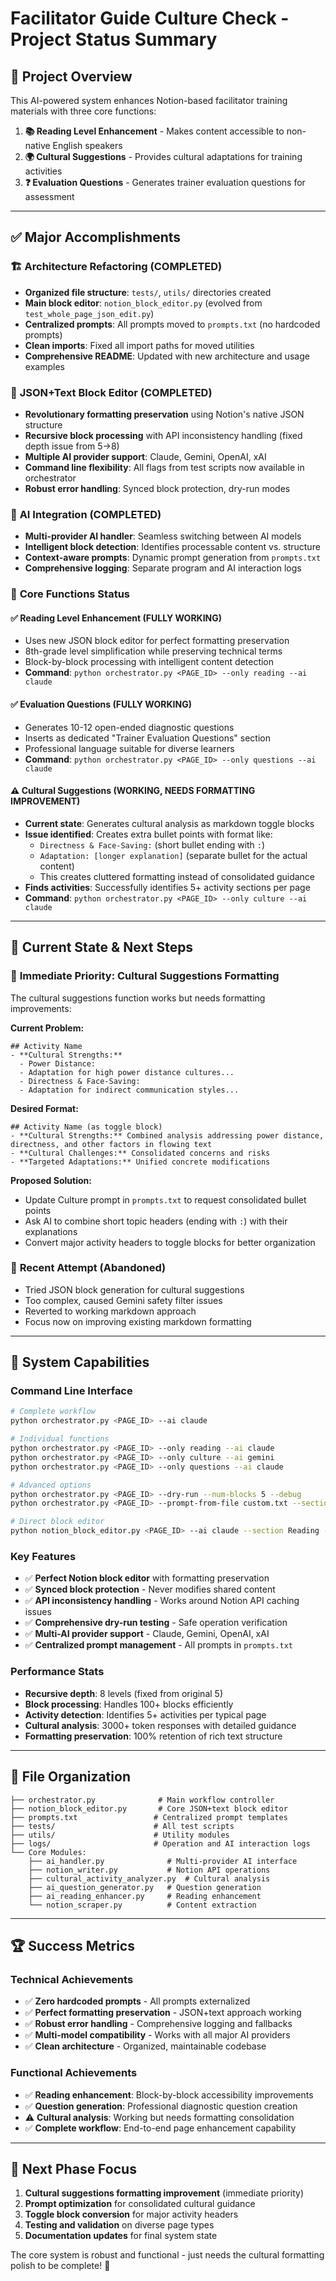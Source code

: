 # Facilitator Guide Culture Check - Project Status Summary

## 🎯 **Project Overview**
This AI-powered system enhances Notion-based facilitator training materials with three core functions:
1. **📚 Reading Level Enhancement** - Makes content accessible to non-native English speakers
2. **🌍 Cultural Suggestions** - Provides cultural adaptations for training activities  
3. **❓ Evaluation Questions** - Generates trainer evaluation questions for assessment

---

## ✅ **Major Accomplishments**

### 🏗️ **Architecture Refactoring (COMPLETED)**
- **Organized file structure**: `tests/`, `utils/` directories created
- **Main block editor**: `notion_block_editor.py` (evolved from `test_whole_page_json_edit.py`)
- **Centralized prompts**: All prompts moved to `prompts.txt` (no hardcoded prompts)
- **Clean imports**: Fixed all import paths for moved utilities
- **Comprehensive README**: Updated with new architecture and usage examples

### 🎯 **JSON+Text Block Editor (COMPLETED)**
- **Revolutionary formatting preservation** using Notion's native JSON structure
- **Recursive block processing** with API inconsistency handling (fixed depth issue from 5→8)
- **Multiple AI provider support**: Claude, Gemini, OpenAI, xAI
- **Command line flexibility**: All flags from test scripts now available in orchestrator
- **Robust error handling**: Synced block protection, dry-run modes

### 🤖 **AI Integration (COMPLETED)**
- **Multi-provider AI handler**: Seamless switching between AI models
- **Intelligent block detection**: Identifies processable content vs. structure
- **Context-aware prompts**: Dynamic prompt generation from `prompts.txt`
- **Comprehensive logging**: Separate program and AI interaction logs

### 🔧 **Core Functions Status**

#### ✅ **Reading Level Enhancement (FULLY WORKING)**
- Uses new JSON block editor for perfect formatting preservation
- 8th-grade level simplification while preserving technical terms
- Block-by-block processing with intelligent content detection
- **Command**: `python orchestrator.py <PAGE_ID> --only reading --ai claude`

#### ✅ **Evaluation Questions (FULLY WORKING)**  
- Generates 10-12 open-ended diagnostic questions
- Inserts as dedicated "Trainer Evaluation Questions" section
- Professional language suitable for diverse learners
- **Command**: `python orchestrator.py <PAGE_ID> --only questions --ai claude`

#### ⚠️ **Cultural Suggestions (WORKING, NEEDS FORMATTING IMPROVEMENT)**
- **Current state**: Generates cultural analysis as markdown toggle blocks
- **Issue identified**: Creates extra bullet points with format like:
  - `Directness & Face-Saving:` (short bullet ending with `:`)
  - `Adaptation: [longer explanation]` (separate bullet for the actual content)
  - This creates cluttered formatting instead of consolidated guidance
- **Finds activities**: Successfully identifies 5+ activity sections per page
- **Command**: `python orchestrator.py <PAGE_ID> --only culture --ai claude`

---

## 🚧 **Current State & Next Steps**

### 🎯 **Immediate Priority: Cultural Suggestions Formatting**
The cultural suggestions function works but needs formatting improvements:

**Current Problem:**
```
## Activity Name
- **Cultural Strengths:**
  - Power Distance:
  - Adaptation for high power distance cultures...
  - Directness & Face-Saving:
  - Adaptation for indirect communication styles...
```

**Desired Format:**
```  
## Activity Name (as toggle block)
- **Cultural Strengths:** Combined analysis addressing power distance, directness, and other factors in flowing text
- **Cultural Challenges:** Consolidated concerns and risks
- **Targeted Adaptations:** Unified concrete modifications
```

**Proposed Solution:**
- Update Culture prompt in `prompts.txt` to request consolidated bullet points
- Ask AI to combine short topic headers (ending with `:`) with their explanations
- Convert major activity headers to toggle blocks for better organization

### 🔄 **Recent Attempt (Abandoned)**
- Tried JSON block generation for cultural suggestions
- Too complex, caused Gemini safety filter issues
- Reverted to working markdown approach
- Focus now on improving existing markdown formatting

---

## 🚀 **System Capabilities**

### **Command Line Interface**
```bash
# Complete workflow
python orchestrator.py <PAGE_ID> --ai claude

# Individual functions
python orchestrator.py <PAGE_ID> --only reading --ai claude
python orchestrator.py <PAGE_ID> --only culture --ai gemini  
python orchestrator.py <PAGE_ID> --only questions --ai claude

# Advanced options
python orchestrator.py <PAGE_ID> --dry-run --num-blocks 5 --debug
python orchestrator.py <PAGE_ID> --prompt-from-file custom.txt --section Reading

# Direct block editor
python notion_block_editor.py <PAGE_ID> --ai claude --section Reading --limit 10
```

### **Key Features**
- ✅ **Perfect Notion block editor** with formatting preservation
- ✅ **Synced block protection** - Never modifies shared content
- ✅ **API inconsistency handling** - Works around Notion API caching issues
- ✅ **Comprehensive dry-run testing** - Safe operation verification
- ✅ **Multi-AI provider support** - Claude, Gemini, OpenAI, xAI
- ✅ **Centralized prompt management** - All prompts in `prompts.txt`

### **Performance Stats**
- **Recursive depth**: 8 levels (fixed from original 5)
- **Block processing**: Handles 100+ blocks efficiently  
- **Activity detection**: Identifies 5+ activities per typical page
- **Cultural analysis**: 3000+ token responses with detailed guidance
- **Formatting preservation**: 100% retention of rich text structure

---

## 📁 **File Organization**

```
├── orchestrator.py              # Main workflow controller
├── notion_block_editor.py       # Core JSON+text block editor  
├── prompts.txt                 # Centralized prompt templates
├── tests/                      # All test scripts
├── utils/                      # Utility modules
├── logs/                       # Operation and AI interaction logs
└── Core Modules:
    ├── ai_handler.py              # Multi-provider AI interface
    ├── notion_writer.py           # Notion API operations
    ├── cultural_activity_analyzer.py  # Cultural analysis
    ├── ai_question_generator.py   # Question generation
    ├── ai_reading_enhancer.py     # Reading enhancement
    └── notion_scraper.py          # Content extraction
```

---

## 🏆 **Success Metrics**

### **Technical Achievements**
- ✅ **Zero hardcoded prompts** - All prompts externalized
- ✅ **Perfect formatting preservation** - JSON+text approach working
- ✅ **Robust error handling** - Comprehensive logging and fallbacks
- ✅ **Multi-model compatibility** - Works with all major AI providers
- ✅ **Clean architecture** - Organized, maintainable codebase

### **Functional Achievements**  
- ✅ **Reading enhancement**: Block-by-block accessibility improvements
- ✅ **Question generation**: Professional diagnostic question creation
- ⚠️ **Cultural analysis**: Working but needs formatting consolidation
- ✅ **Complete workflow**: End-to-end page enhancement capability

---

## 🎯 **Next Phase Focus**

1. **Cultural suggestions formatting improvement** (immediate priority)
2. **Prompt optimization** for consolidated cultural guidance  
3. **Toggle block conversion** for major activity headers
4. **Testing and validation** on diverse page types
5. **Documentation updates** for final system state

The core system is robust and functional - just needs the cultural formatting polish to be complete! 🚀